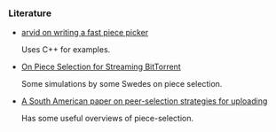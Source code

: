 ### Literature

* [arvid on writing a fast piece picker](https://blog.libtorrent.org/2011/11/writing-a-fast-piece-picker/)

    Uses C++ for examples.

* [On Piece Selection for Streaming BitTorrent](https://www.diva-portal.org/smash/get/diva2:835742/FULLTEXT01.pdf)
 
  Some simulations by some Swedes on piece selection.

* [A South American paper on peer-selection strategies for uploading](https://arxiv.org/pdf/1402.2187.pdf)

  Has some useful overviews of piece-selection.

